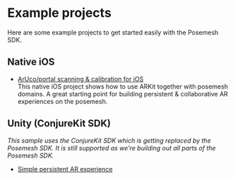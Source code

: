 # Example projects

Here are some example projects to get started easily with the Posemesh SDK.

## Native iOS

* [ArUco/portal scanning & calibration for iOS](https://github.com/aukilabs/LandmarkCalibrationSampleARKit) \
This native iOS project shows how to use ARKit together with posemesh domains. A great starting point for building persistent & collaborative AR experiences on the posemesh.

## Unity (ConjureKit SDK)
_This sample uses the ConjureKit SDK which is getting replaced by the Posemesh SDK. It is still supported as we're building out all parts of the Posemesh SDK._

* [Simple persistent AR experience](https://github.com/aukilabs/simple-persistent-ar-experience)